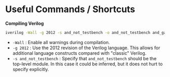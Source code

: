 Useful Commands / Shortcuts
===========================

**Compiling Verilog**
```bash
iverilog -Wall -g 2012 -s and_not_testbench -o and_not_testbench and_gate.v or_gate.v and_not_testbench.v
```
-   `-Wall` : Enable all warnings during compilation.
-   `-g 2012` : Use the 2012 revision of the Verilog language. This allows for
        additional language constructs compared with "classic" Verilog.
-   `-s and_not_testbench` : Specify that `and_not_testbench` should be the top-level module. In this case
        it could be inferred, but it does not hurt to specify explicitly.
